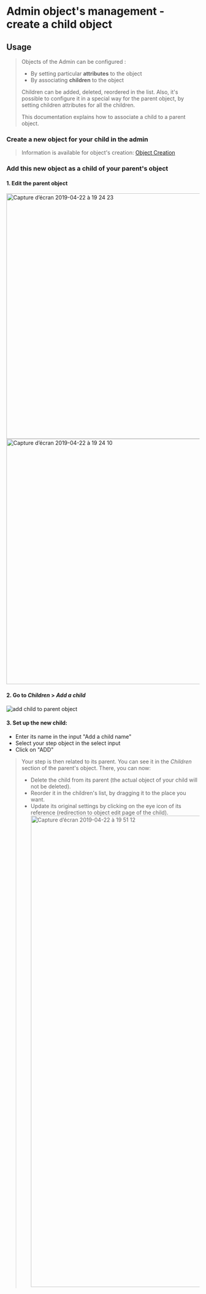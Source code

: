# Admin object's management - create a child object

## Usage

> Objects of the Admin can be configured :
>
> -   By setting particular **attributes** to the object
> -   By associating **children** to the object
>
> Children can be added, deleted, reordered in the list. Also, it's possible to configure it in a special way for the parent object, by setting children attributes for all the children.
>
> This documentation explains how to associate a child to a parent object.

### Create a new object for your child in the admin

> Information is available for object's creation: [Object Creation](object-creation.md)

### Add this new object as a child of your parent's object

#### 1. Edit the parent object

<img width="640" alt="Capture d’écran 2019-04-22 à 19 24 23" src="https://user-images.githubusercontent.com/35296671/56517407-cb98bc00-6534-11e9-98d6-a2b1c0193a38.png">
<img width="640" alt="Capture d’écran 2019-04-22 à 19 24 10" src="https://user-images.githubusercontent.com/35296671/56517421-d0f60680-6534-11e9-86ef-97fb9e59786e.png">

#### 2. Go to _Children_ > _Add a child_

![add child to parent object](https://user-images.githubusercontent.com/35296671/56506977-de50c800-6517-11e9-9c71-d19a1ec4e5cd.png)

#### 3. Set up the new child:

-   Enter its name in the input "Add a child name"
-   Select your step object in the select input
-   Click on "ADD"

> Your step is then related to its parent. You can see it in the _Children_ section of the parent's object. There, you can now:
>
> -   Delete the child from its parent (the actual object of your child will not be deleted).
> -   Reorder it in the children's list, by dragging it to the place you want.
> -   Update its original settings by clicking on the eye icon of its reference (redirection to object edit page of the child).
>     <img width="1229" alt="Capture d’écran 2019-04-22 à 19 51 12" src="https://user-images.githubusercontent.com/35296671/56518936-a1e19400-6538-11e9-81c7-520ffd365cff.png">
